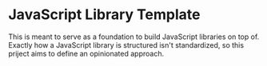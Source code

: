 # JavaScript Library Template

This is meant to serve as a foundation to build JavaScript libraries on top of.
Exactly how a JavaScript library is structured isn't standardized, so this
priject aims to define an opinionated approach.
